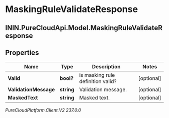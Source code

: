 # MaskingRuleValidateResponse

## ININ.PureCloudApi.Model.MaskingRuleValidateResponse

## Properties

|Name | Type | Description | Notes|
|------------ | ------------- | ------------- | -------------|
| **Valid** | **bool?** | is masking rule definition valid? | [optional] |
| **ValidationMessage** | **string** | Validation message. | [optional] |
| **MaskedText** | **string** | Masked text. | [optional] |



_PureCloudPlatform.Client.V2 237.0.0_
